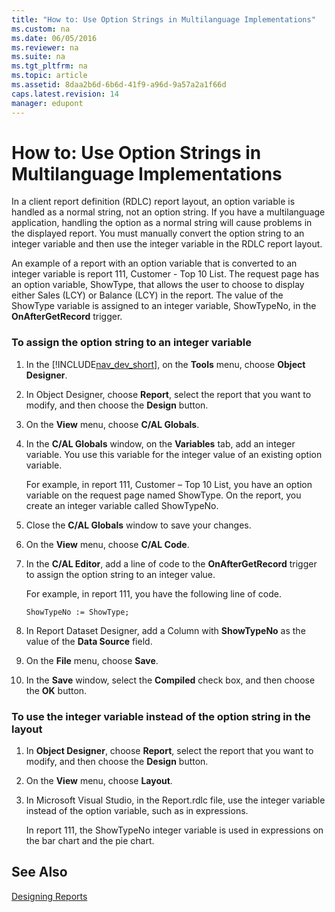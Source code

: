 ```yaml
---
title: "How to: Use Option Strings in Multilanguage Implementations"
ms.custom: na
ms.date: 06/05/2016
ms.reviewer: na
ms.suite: na
ms.tgt_pltfrm: na
ms.topic: article
ms.assetid: 8daa2b6d-6b6d-41f9-a96d-9a57a2a1f66d
caps.latest.revision: 14
manager: edupont
---
```

# How to: Use Option Strings in Multilanguage Implementations
In a client report definition \(RDLC\) report layout, an option variable is handled as a normal string, not an option string. If you have a multilanguage application, handling the option as a normal string will cause problems in the displayed report. You must manually convert the option string to an integer variable and then use the integer variable in the RDLC report layout.  
  
 An example of a report with an option variable that is converted to an integer variable is report 111, Customer \- Top 10 List. The request page has an option variable, ShowType, that allows the user to choose to display either Sales \(LCY\) or Balance \(LCY\) in the report. The value of the ShowType variable is assigned to an integer variable, ShowTypeNo, in the **OnAfterGetRecord** trigger.  
  
### To assign the option string to an integer variable  
  
1.  In the [!INCLUDE[nav_dev_short](../dynamics-nav/includes/nav_dev_short_md.md)], on the **Tools** menu, choose **Object Designer**.  
  
2.  In Object Designer, choose **Report**, select the report that you want to modify, and then choose the **Design** button.  
  
3.  On the **View** menu, choose **C\/AL Globals**.  
  
4.  In the **C\/AL Globals** window, on the **Variables** tab, add an integer variable. You use this variable for the integer value of an existing option variable.  
  
     For example, in report 111, Customer – Top 10 List, you have an option variable on the request page named ShowType. On the report, you create an integer variable called ShowTypeNo.  
  
5.  Close the **C\/AL Globals** window to save your changes.  
  
6.  On the **View** menu, choose **C\/AL Code**.  
  
7.  In the **C\/AL Editor**, add a line of code to the **OnAfterGetRecord** trigger to assign the option string to an integer value.  
  
     For example, in report 111, you have the following line of code.  
  
    ```  
    ShowTypeNo := ShowType;  
    ```  
  
8.  In Report Dataset Designer, add a Column with **ShowTypeNo** as the value of the **Data Source** field.  
  
9. On the **File** menu, choose **Save**.  
  
10. In the **Save** window, select the **Compiled** check box, and then choose the **OK** button.  
  
### To use the integer variable instead of the option string in the layout  
  
1.  In **Object Designer**, choose **Report**, select the report that you want to modify, and then choose the **Design** button.  
  
2.  On the **View** menu, choose **Layout**.  
  
3.  In Microsoft Visual Studio, in the Report.rdlc file, use the integer variable instead of the option variable, such as in expressions.  
  
     In report 111, the ShowTypeNo integer variable is used in expressions on the bar chart and the pie chart.  
  
## See Also  
 [Designing Reports](../dynamics-nav/Designing-Reports.md)
